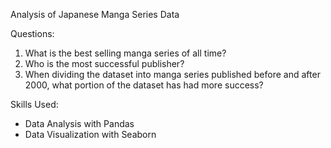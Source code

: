 Analysis of Japanese Manga Series Data

Questions: 
1. What is the best selling manga series of all time?
2. Who is the most successful publisher?
3. When dividing the dataset into manga series published before and after 2000, what portion of the dataset has had more success?

Skills Used: 
- Data Analysis with Pandas
- Data Visualization with Seaborn 
